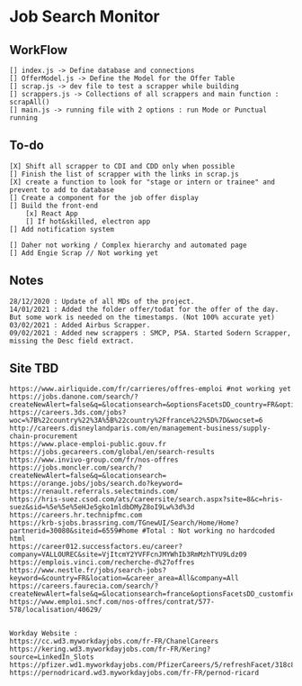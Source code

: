# Job Search Monitor
## WorkFlow
    [] index.js -> Define database and connections
    [] OfferModel.js -> Define the Model for the Offer Table
    [] scrap.js -> dev file to test a scrapper while building
    [] scrappers.js -> Collections of all scrappers and main function : scrapAll()
    [] main.js -> running file with 2 options : run Mode or Punctual running

## To-do
    [X] Shift all scrapper to CDI and CDD only when possible
    [] Finish the list of scrapper with the links in scrap.js
    [X] create a function to look for "stage or intern or trainee" and prevent to add to database
    [] Create a component for the job offer display
    [] Build the front-end
        [x] React App
        [] If hot&skilled, electron app
    [] Add notification system

    [] Daher not working / Complex hierarchy and automated page
    [] Add Engie Scrap // Not working yet

## Notes
    28/12/2020 : Update of all MDs of the project.
    14/01/2021 : Added the folder offer/todat for the offer of the day. But some work is needed on the timestamps. (Not 100% accurate yet)
    03/02/2021 : Added Airbus Scrapper.
    09/02/2021 : Added new scrappers : SMCP, PSA. Started Sodern Scrapper, missing the Desc field extract. 
    
## Site TBD
    https://www.airliquide.com/fr/carrieres/offres-emploi #not working yet
    https://jobs.danone.com/search/?createNewAlert=false&q=&locationsearch=&optionsFacetsDD_country=FR&optionsFacetsDD_facility=&optionsFacetsDD_department=Experienced+professionals
    https://careers.3ds.com/jobs?woc=%7B%22country%22%3A%5B%22country%2Ffrance%22%5D%7D&wocset=6
    http://careers.disneylandparis.com/en/management-business/supply-chain-procurement
    https://www.place-emploi-public.gouv.fr
    https://jobs.gecareers.com/global/en/search-results
    https://www.invivo-group.com/fr/nos-offres
    https://jobs.moncler.com/search/?createNewAlert=false&q=&locationsearch=
    https://orange.jobs/jobs/search.do?keyword=
    https://renault.referrals.selectminds.com/
    https://hris-suez.csod.com/ats/careersite/search.aspx?site=8&c=hris-suez&sid=%5e%5e%5eHJe5gko1mldbDMyZ8oI9Lw%3d%3d
    https://careers.hr.technipfmc.com
    https://krb-sjobs.brassring.com/TGnewUI/Search/Home/Home?partnerid=30080&siteid=6559#home #Total : Not working no hardcoded html
    https://career012.successfactors.eu/career?company=VALLOUREC&site=VjItcmY2YVFFcnJMYWhIb3RmMzhTYU9Ldz09
    https://emplois.vinci.com/recherche-d%27offres
    https://www.nestle.fr/jobs/search-jobs?keyword=&country=FR&location=&career_area=All&company=All
    https://careers.faurecia.com/search/?createNewAlert=false&q=&locationsearch=france&optionsFacetsDD_customfield3=&optionsFacetsDD_country=&optionsFacetsDD_shifttype=Unlimited
    https://www.emploi.sncf.com/nos-offres/contrat/577-578/localisation/40629/


    Workday Website :
    https://cc.wd3.myworkdayjobs.com/fr-FR/ChanelCareers
    https://kering.wd3.myworkdayjobs.com/fr-FR/Kering?source=LinkedIn_Slots
    https://pfizer.wd1.myworkdayjobs.com/PfizerCareers/5/refreshFacet/318c8bb6f553100021d223d9780d30be
    https://pernodricard.wd3.myworkdayjobs.com/fr-FR/pernod-ricard
